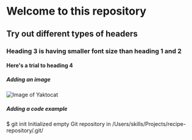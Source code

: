 # Welcome to this repository
## Try out different types of headers
### Heading 3 is having smaller font size than heading 1 and 2
#### Here's a trial to heading 4
##### Adding an image
![Image of Yaktocat](https://octodex.github.com/images/yaktocat.png)
##### Adding a code example
$ git init
Initialized empty Git repository in /Users/skills/Projects/recipe-repository/.git/
